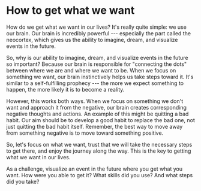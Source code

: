 # How to get what we want

How do we get what we want in our lives? It's really quite simple: we use our brain. Our brain is incredibly powerful --- especially the part called the neocortex, which gives us the ability to imagine, dream, and visualize events in the future.

So, why is our ability to imagine, dream, and visualize events in the future so important? Because our brain is responsible for "connecting the dots" between where we are and where we want to be. When we focus on something we want, our brain instinctively helps us take steps toward it. It's similar to a self-fulfilling prophecy --- the more we expect something to happen, the more likely it is to become a reality.

However, this works both ways. When we focus on something we don't want and approach it from the negative, our brain creates corresponding negative thoughts and actions. An example of this might be quitting a bad habit. Our aim should be to develop a good habit to replace the bad one, not just quitting the bad habit itself. Remember, the best way to move away from something negative is to move toward something positive.

So, let's focus on what we want, trust that we will take the necessary steps to get there, and enjoy the journey along the way. This is the key to getting what we want in our lives.

As a challenge, visualize an event in the future where you get what you want. How were you able to get it? What skills did you use? And what steps did you take?
